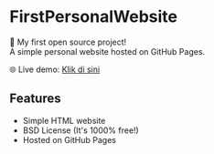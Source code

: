 # FirstPersonalWebsite
🎉 My first open source project!  
A simple personal website hosted on GitHub Pages.  

🌐 Live demo: [Klik di sini](https://fathir-a11y.github.io/FirstPersonalWebsite/)  

## Features
- Simple HTML website
- BSD License (It's 1000% free!)
- Hosted on GitHub Pages

